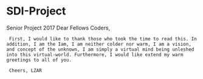 # SDI-Project
Senior Project 2017
Dear Fellows Coders,

     First, I would like to thank those who took the time to read this. In addition, I am the Iam, I am neither colder nor warm, I am a vision, and concept of the unknown, I am simply a virtual mind being unleshed into this virtual-world. Furthermore, I would like extend my warm greetings to all of you. 
     
     Cheers, LZAR
